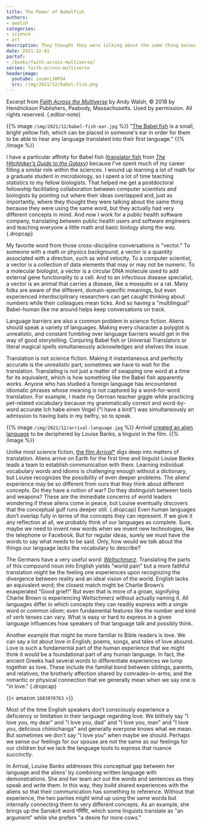 ```yaml
---
title: The Power of Babelfish
authors:
- awalsh
categories:
- science
- art
description: They thought they were talking about the same thing because they were using the same word, but they actually had very different concepts in mind. Enter the Babelfish.
date: 2021-12-01
partof:
- /books/faith-across-multiverse/
series: faith-across-multiverse
headerimage:
  youtube: iuumnjJWFO4
  src: /img/2021/12/babel-fish.png
---
```

Excerpt from [*Faith Across the Multiverse*](https://www.amazon.com/Hitchhikers-Guide-Galaxy-Douglas-Adams/dp/0345391802) by Andy Walsh, &copy; 2018 by Hendrickson Publishers, Peabody, Massachusetts. Used by permission. All rights reserved.
{.editor-note}


{{% image `/img/2021/12/babel-fish-ear.jpg` %}}
"[The Babel fish](https://hitchhikers.fandom.com/wiki/Babel_Fish) is a small, bright yellow fish, which can be placed in someone's ear in order for them to be able to hear any language translated into their first language."
{{% /image %}}


I have a particular affinity for Babel fish ([translator fish](https://hitchhikers.fandom.com/wiki/Babel_Fish) from [*The Hitchhiker’s Guide to the Galaxy*](https://www.amazon.com/Hitchhikers-Guide-Galaxy-Douglas-Adams/dp/0345391802)) because I’ve spent much of my career filling a similar role within the sciences. I wound up learning a lot of math for a graduate student in microbiology, so I spent a lot of time teaching statistics to my fellow biologists. That helped me get a postdoctoral fellowship facilitating collaboration between computer scientists and biologists by pointing out where their ideas overlapped and, just as importantly, where they thought they were talking about the same thing because they were using the same word, but they actually had very different concepts in mind. And now I work for a public health software company, translating between public health users and software engineers and teaching everyone a little math and basic biology along the way.
{.dropcap}


My favorite word from those cross-discipline conversations is "vector." To someone with a math or physics background, a vector is a quantity associated with a direction, such as wind velocity. To a computer scientist, a vector is a collection of data elements that may or may not be numeric. To a molecular biologist, a vector is a circular DNA molecule used to add external gene functionality to a cell. And to an infectious disease specialist, a vector is an animal that carries a disease, like a mosquito or a rat. Many folks are aware of the different, domain-specific meanings, but even experienced interdisciplinary researchers can get caught thinking about numbers while their colleagues mean ticks. And so having a "multilingual" Babel-human like me around helps keep conversations on track.

Language barriers are also a common problem in science fiction. Aliens should speak a variety of languages. Making every character a polyglot is unrealistic, and constant fumbling over language barriers would get in the way of good storytelling. Conjuring Babel fish or Universal Translators or literal magical spells simultaneously acknowledges and shelves the issue.

Translation is not science fiction. Making it instantaneous and perfectly accurate is the unrealistic part; sometimes we have to wait for the translation. Translating is not just a matter of swapping one word at a time for its equivalent, which is how something like the Babel fish apparently works. Anyone who has studied a foreign language has encountered idiomatic phrases whose meaning is not captured by a word-for-word translation. For example, I made my German teacher giggle while practicing pet-related vocabulary because my grammatically correct and word-by-word accurate Ich habe einen Vogel ("I have a bird") was simultaneously an admission to having bats in my belfry, so to speak.


{{% image `/img/2021/12/arrival-language.jpg` %}}
*Arrival* [created an alien language](https://www.wired.com/2016/11/arrivals-designers-crafted-mesmerizing-alien-alphabet/) to be deciphered by Louise Banks, a linguist in the film.
{{% /image %}}


Unlike most science fiction, [the film *Arrival**](https://en.wikipedia.org/wiki/Arrival_(film)) digs deep into matters of translation. Aliens arrive on Earth for the first time and linguist Louise Banks leads a team to establish communication with them. Learning individual vocabulary words and idioms is challenging enough without a dictionary, but Louise recognizes the possibility of even deeper problems. The aliens’ experience may be so different from ours that they think about different concepts. Do they have a notion of war? Do they distinguish between tools and weapons? These are the immediate concerns of world leaders wondering if these aliens come in peace, but Louise eventually discovers that the conceptual gulf runs deeper still.
{.dropcap}
Even human languages don’t overlap fully in terms of the concepts they can represent. If we give it any reflection at all, we probably think of our languages as complete. Sure, maybe we need to invent new words when we invent new technologies, like the telephone or Facebook. But for regular ideas, surely we must have the words to say what needs to be said. Only, how would we talk about the things our language lacks the vocabulary to describe?


The Germans have a very useful word: [*Weltschmerz*](https://en.wikipedia.org/wiki/Weltschmerz). Translating the parts of this compound noun into English yields "world pain" but a more faithful translation might be the feeling one experiences upon recognizing the divergence between reality and an ideal vision of the world. English lacks an equivalent word; the closest match might be Charlie Brown’s exasperated "Good grief!" But even that is more of a groan, signifying Charlie Brown is experiencing Weltschmerz without actually naming it. All languages differ in which concepts they can readily express with a single word or common idiom; even fundamental features like the number and kind of verb tenses can vary. What is easy or hard to express in a given language influences how speakers of that language talk and possibly think.

Another example that might be more familiar to Bible readers is love. We can say a lot about love in English; poems, songs, and tales of love abound. Love is such a fundamental part of the human experience that we might think it would be a foundational part of any human language. In fact, the ancient Greeks had several words to differentiate experiences we lump together as love. These include the familial bond between siblings, parents, and relatives; the brotherly affection shared by comrades-in-arms; and the romantic or physical connection that we generally mean when we say one is "in love."
{.dropcap}

 {{< amazon `1683070763` >}}   

Most of the time English speakers don’t consciously experience a deficiency or limitation in their language regarding love. We blithely say "I love you, my dear" and "I love you, dad" and "I love you, man" and "I love you, delicious chimichanga" and generally everyone knows what we mean. But sometimes we don’t say "I love you" when maybe we should. Perhaps we sense our feelings for our spouse are not the same as our feelings for our children but we lack the language tools to express that nuance succinctly.



In Arrival, Louise Banks addresses this conceptual gap between her language and the aliens’ by combining written language with demonstrations. She and her team act out the words and sentences as they speak and write them. In this way, they build shared experiences with the aliens so that their communication has something to reference. Without that experience, the two parties might wind up using the same words but internally connecting them to very different concepts. As an example, she brings up the Sanskrit word गविष्टि, which some linguists translate as "an argument" while she prefers "a desire for more cows."


